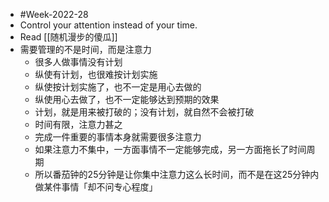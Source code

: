 - #Week-2022-28
- Control your attention instead of your time.
- Read [[随机漫步的傻瓜]]
- 需要管理的不是时间，而是注意力
	- 很多人做事情没有计划
	- 纵使有计划，也很难按计划实施
	- 纵使按计划实施了，也不一定是用心去做的
	- 纵使用心去做了，也不一定能够达到预期的效果
	- 计划，就是用来被打破的；没有计划，就自然不会被打破
	- 时间有限，注意力甚之
	- 完成一件重要的事情本身就需要很多注意力
	- 如果注意力不集中，一方面事情不一定能够完成，另一方面拖长了时间周期
	- 所以番茄钟的25分钟是让你集中注意力这么长时间，而不是在这25分钟内做某件事情「却不问专心程度」